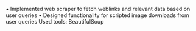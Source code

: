 •	Implemented web scraper to fetch weblinks and relevant data based on user queries
•	Designed functionality for scripted image downloads from user queries
Used tools: BeautifulSoup
